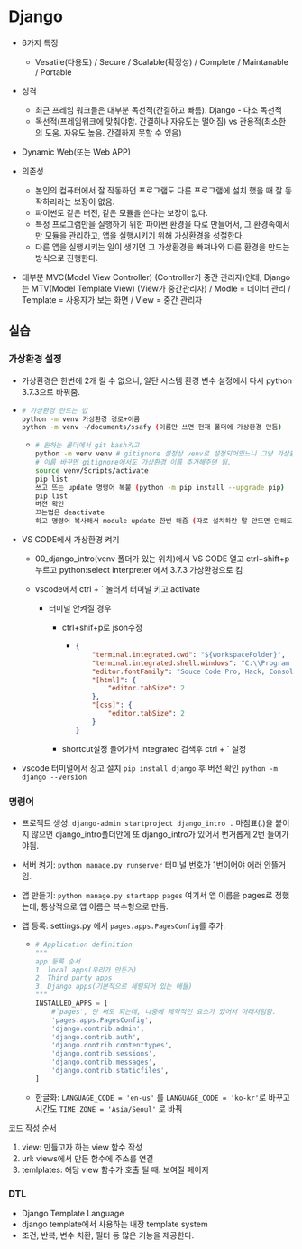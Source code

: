 # Django

- 6가지 특징
  - Vesatile(다용도) / Secure / Scalable(확장성) / Complete / Maintanable / Portable
- 성격
  - 최근 프레임 워크들은 대부분 독선적(간결하고 빠름). Django - 다소 독선적
  - 독선적(프레임워크에 맞춰야함. 간결하나 자유도는 떨어짐) vs 관용적(최소한의 도움. 자유도 높음. 간결하지 못할 수 있음)
- Dynamic Web(또는 Web APP)
- 의존성

  - 본인의 컴퓨터에서 잘 작동하던 프로그램도 다른 프로그램에 설치 했을 때 잘 동작하리라는 보장이 없음.
  - 파이썬도 같은 버전, 같은 모듈을 쓴다는 보장이 없다.
  - 특정 프로그램만을 실행하기 위한 파이썬 환경을 따로 만들어서, 그 환경속에서만 모듈을 관리하고, 앱을 실행시키기 위해 가상환경을 성절한다.
  - 다른 앱을 실행시키는 일이 생기면 그 가상환경을 빠져나와 다른 환경을 만드는 방식으로 진행한다.

- 대부분 MVC(Model View Controller) (Controller가 중간 관리자)인데, Django는 MTV(Model Template View) (View가 중간관리자) / Modle = 데이터 관리 / Template = 사용자가 보는 화면 / View = 중간 관리자

## 실습

### 가상환경 설정

- 가상환경은 한번에 2개 킬 수 없으니, 일단 시스템 환경 변수 설정에서 다시 python 3.7.3으로 바꿔줌.

- ``` bash
  # 가상환경 만드는 법
  python -m venv 가상환경 경로+이름
  python -m venv ~/documents/ssafy (이름만 쓰면 현재 폴더에 가상환경 만듬)
  ```

  - ```bash
    # 원하는 폴더에서 git bash키고
    python -m venv venv # gitignore 설정상 venv로 설정되어있느니 그냥 가상환경 이름은 venv로 함
    # 이름 바꾸면 gitignore에서도 가상환경 이름 추가해주면 됨.
    source venv/Scripts/activate
    pip list
    쓰고 뜨는 update 명령어 복붙 (python -m pip install --upgrade pip)
    pip list
    버젼 확인
    끄는법은 deactivate
    하고 명령어 복사해서 module update 한번 해줌 (따로 설치하란 말 안뜨면 안해도 됨.)
    ```

- VS CODE에서 가상환경 켜기

  - 00_django_intro(venv 폴더가 있는 위치)에서 VS CODE 열고  ctrl+shift+p 누르고 python:select interpreter 에서 3.7.3  가상환경으로 킴

  - vscode에서 ctrl + ` 눌러서 터미널 키고 activate 

    - 터미널 안켜질 경우

      - ctrl+shif+p로 json수정

        - ```json
          {
              "terminal.integrated.cwd": "${workspaceFolder}",
              "terminal.integrated.shell.windows": "C:\\Program Files\\Git\\bin\\bash.exe",
              "editor.fontFamily": "Souce Code Pro, Hack, Consolas, 'Courier New', monospace",
              "[html]": {
                  "editor.tabSize": 2
              },
              "[css]": {
                  "editor.tabSize": 2
              }
          }
          ```

      - shortcut설정 들어가서 integrated 검색후 ctrl + ` 설정

- vscode 터미널에서 장고 설치 `pip install django` 후 버전 확인 `python -m django --version`

### 명령어

- 프로젝트 생성: `django-admin startproject django_intro .` 마침표(.)을 붙이지 않으면 django_intro폴더안에 또 django_intro가 있어서 번거롭게 2번 들어가야됨.
- 서버 켜기: `python manage.py runserver` 터미널 번호가 1번이어야 에러 안뜰거임.

- 앱 만들기: `python manage.py startapp pages` 여기서 앱 이름을 pages로 정했는데, 통상적으로 앱 이름은 복수형으로 만듬.

- 앱 등록: settings.py 에서 `pages.apps.PagesConfig`를 추가.

  - ```python
    # Application definition
    """
    app 등록 순서
    1. local apps(우리가 만든거)
    2. Third party apps
    3. Django apps(기본적으로 세팅되어 있는 애들)
    """
    INSTALLED_APPS = [
        #`pages', 만 써도 되는데, 나중에 제약적인 요소가 있어서 아래처럼함.
        'pages.apps.PagesConfig',
        'django.contrib.admin',
        'django.contrib.auth',
        'django.contrib.contenttypes',
        'django.contrib.sessions',
        'django.contrib.messages',
        'django.contrib.staticfiles',
    ]
    ```

  - 한글화: `LANGUAGE_CODE = 'en-us'`  를 `LANGUAGE_CODE = 'ko-kr'`로 바꾸고 시간도 `TIME_ZONE = 'Asia/Seoul'` 로 바꿔

코드 작성 순서

1. view: 만들고자 하는 view 함수 작성
2. url: views에서 만든 함수에 주소를 연결
3. temlplates: 해당 view 함수가 호출 될 때. 보여질 페이지

### DTL

- Django Template Language
- django template에서 사용하는 내장 template system
- 조건, 반복, 변수 치환, 필터 등 많은 기능을 제공한다.